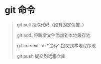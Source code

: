 # git 命令

> git pull 拉取代码（如有固定位置，）
>
> git add. 将新增文件添加到本地缓存池
>
> git commit -m "注释" 提交到本地程序池
>
> git push 提交到远程仓库
